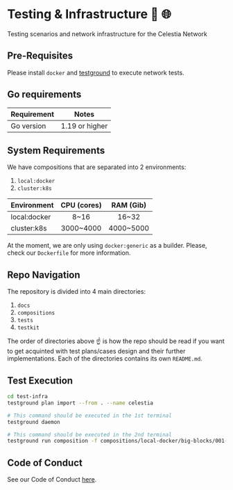 # Testing & Infrastructure :microscope: :globe_with_meridians:

Testing scenarios and network infrastructure for the Celestia Network

## Pre-Requisites

Please install `docker` and [testground](https://github.com/testground/testground#getting-started) to execute network tests.

## Go requirements

| Requirement | Notes          |
| ----------- | -------------- |
| Go version  | 1.19 or higher |

## System Requirements

We have compositions that are separated into 2 environments:

1. `local:docker`
2. `cluster:k8s`

| Environment  | CPU (cores) | RAM (Gib) |
| ------------ | :---------: | :-------: |
| local:docker |    8~16     |   16~32   |
| cluster:k8s  |  3000~4000  | 4000~5000 |

At the moment, we are only using `docker:generic` as a builder.
Please, check our `Dockerfile` for more information.

## Repo Navigation

The repository is divided into 4 main directories:

1. `docs`
2. `compositions`
3. `tests`
4. `testkit`

The order of directories above :point_up: is how the repo should be read
if you want to get acquinted with test plans/cases design and their further implementations.
Each of the directories contains its own `README.md`.

## Test Execution

```bash
cd test-infra
testground plan import --from . --name celestia

# This command should be executed in the 1st terminal
testground daemon

# This command should be executed in the 2nd terminal
testground run composition -f compositions/local-docker/big-blocks/001-val-large-txs-4.toml --wait
```

## Code of Conduct

See our Code of Conduct [here](https://docs.celestia.org/community/coc).
